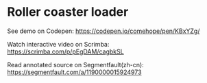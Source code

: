 # Roller coaster loader

See demo on Codepen: https://codepen.io/comehope/pen/KBxYZg/

Watch interactive video on Scrimba: https://scrimba.com/p/pEgDAM/cagbkSL

Read annotated source on Segmentfault(zh-cn): https://segmentfault.com/a/1190000015924973